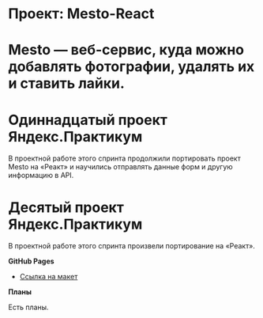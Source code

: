# Проект: Mesto-React

# Mesto — веб-сервис, куда можно добавлять фотографии, удалять их и ставить лайки.

# Одиннадцатый проект Яндекс.Практикум

В проектной работе этого спринта продолжили портировать проект Mesto на «Реакт» и научились отправлять данные форм и другую информацию в API.

# Десятый проект Яндекс.Практикум

В проектной работе этого спринта произвели портирование на «Реакт».


**GitHub Pages**

* [Ссылка на макет](https://c-ya-l8er.github.io/mesto-react/)

**Планы**

Есть планы.
